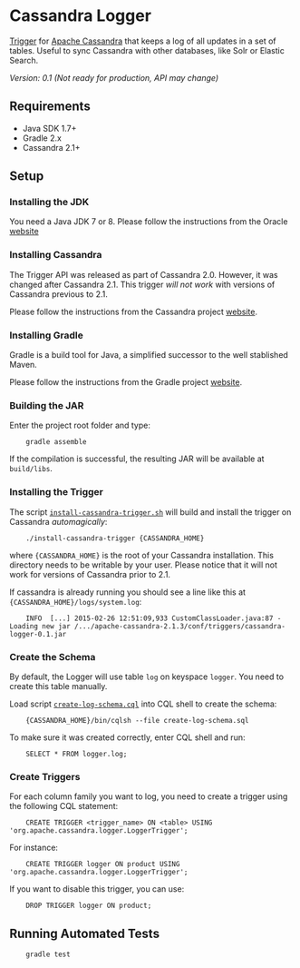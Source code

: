 Cassandra Logger
================

[Trigger](http://www.datastax.com/dev/blog/whats-new-in-cassandra-2-0-prototype-triggers-support) for [Apache Cassandra](http://cassandra.apache.org) that keeps a log of all updates in a set of tables. Useful to sync Cassandra with other databases, like Solr or Elastic Search.

*Version: 0.1 (Not ready for production, API may change)*

Requirements
------------

- Java SDK 1.7+
- Gradle 2.x
- Cassandra 2.1+

Setup
-----

### Installing the JDK

You need a Java JDK 7 or 8. Please follow the instructions from the Oracle [website](http://docs.oracle.com/javase/7/docs/webnotes/install/)

### Installing Cassandra

The Trigger API was released as part of Cassandra 2.0. However, it was changed after Cassandra 2.1. This trigger *will not work* with versions of Cassandra previous to 2.1.

Please follow the instructions from the Cassandra project [website](http://wiki.apache.org/cassandra/GettingStarted).

### Installing Gradle

Gradle is a build tool for Java, a simplified successor to the well stablished Maven.

Please follow the instructions from the Gradle project [website](http://gradle.org/installation).

### Building the JAR

Enter the project root folder and type:

        gradle assemble

If the compilation is successful, the resulting JAR will be available at `build/libs`.

### Installing the Trigger

The script [`install-cassandra-trigger.sh`](install-cassandra-trigger.sh) will build and install the trigger on Cassandra *automagically*:

        ./install-cassandra-trigger {CASSANDRA_HOME}

where `{CASSANDRA_HOME}` is the root of your Cassandra installation. This directory needs to be writable by your user. Please notice that it will not work for versions of Cassandra prior to 2.1.

If cassandra is already running you should see a line like this at `{CASSANDRA_HOME}/logs/system.log`:

        INFO  [...] 2015-02-26 12:51:09,933 CustomClassLoader.java:87 - Loading new jar /.../apache-cassandra-2.1.3/conf/triggers/cassandra-logger-0.1.jar

### Create the Schema

By default, the Logger will use table `log` on keyspace `logger`. You need to create this table manually.

Load script [`create-log-schema.cql`](create-log-schema.cql) into CQL shell to create the schema:
 
        {CASSANDRA_HOME}/bin/cqlsh --file create-log-schema.sql

To make sure it was created correctly, enter CQL shell and run:

        SELECT * FROM logger.log;

### Create Triggers

For each column family you want to log, you need to create a trigger using the following CQL statement:

        CREATE TRIGGER <trigger_name> ON <table> USING 'org.apache.cassandra.logger.LoggerTrigger';

For instance:

        CREATE TRIGGER logger ON product USING 'org.apache.cassandra.logger.LoggerTrigger';

If you want to disable this trigger, you can use:

        DROP TRIGGER logger ON product;

Running Automated Tests
-----------------------

        gradle test

